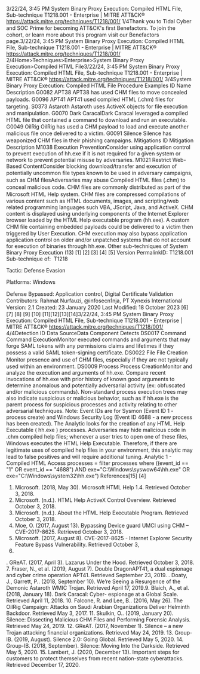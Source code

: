 3/22/24, 3:45 PM System Binary Proxy Execution: Compiled HTML File, Sub-technique T1218.001 - Enterprise | MITRE ATT&CK®
https://attack.mitre.org/techniques/T1218/001/ 1/4Thank you to Tidal Cyber and SOC Prime for becoming ATT&CK's ﬁrst Benefactors. To join the cohort, or learn more about this program visit our
Benefactors page.3/22/24, 3:45 PM System Binary Proxy Execution: Compiled HTML File, Sub-technique T1218.001 - Enterprise | MITRE ATT&CK®
https://attack.mitre.org/techniques/T1218/001/ 2/4Home>Techniques>Enterprise>System Binary Proxy Execution>Compiled HTML File3/22/24, 3:45 PM System Binary Proxy Execution: Compiled HTML File, Sub-technique T1218.001 - Enterprise | MITRE ATT&CK®
https://attack.mitre.org/techniques/T1218/001/ 3/4System Binary Proxy Execution: Compiled HTML File
Procedure Examples
ID Name Description
G0082 APT38 APT38 has used CHM ﬁles to move concealed payloads.
G0096 APT41 APT41 used compiled HTML (.chm) ﬁles for targeting.
S0373 Astaroth Astaroth uses ActiveX objects for ﬁle execution and manipulation. 
G0070 Dark
CaracalDark Caracal leveraged a compiled HTML ﬁle that contained a command to download and run an executable.
G0049 OilRig OilRig has used a CHM payload to load and execute another malicious ﬁle once delivered to a victim.
G0091 Silence Silence has weaponized CHM ﬁles in their phishing campaigns.
Mitigations
ID Mitigation Description
M1038 Execution
PreventionConsider using application control to prevent execution of hh.exe if it is not required for a given
system or network to prevent potential misuse by adversaries.
M1021 Restrict Web-Based
ContentConsider blocking download/transfer and execution of potentially uncommon ﬁle types known to be
used in adversary campaigns, such as CHM ﬁlesAdversaries may abuse Compiled HTML ﬁles (.chm) to conceal malicious code. CHM ﬁles are commonly distributed as part of the Microsoft
HTML Help system. CHM ﬁles are compressed compilations of various content such as HTML documents, images, and scripting/web
related programming languages such VBA, JScript, Java, and ActiveX. CHM content is displayed using underlying components of the
Internet Explorer browser loaded by the HTML Help executable program (hh.exe). 
A custom CHM ﬁle containing embedded payloads could be delivered to a victim then triggered by User Execution. CHM execution may also
bypass application application control on older and/or unpatched systems that do not account for execution of binaries through hh.exe. Other sub-techniques of System Binary Proxy Execution (13)
[1]
[2] [3]
[4]
[5]
Version PermalinkID: T1218.001
Sub-technique of:  T1218

Tactic: Defense Evasion

Platforms: Windows

Defense Bypassed: Application control, Digital Certiﬁcate Validation
Contributors: Rahmat Nurfauzi, @infosecn1nja, PT Xynexis International
Version: 2.1
Created: 23 January 2020
Last Modiﬁed: 18 October 2023
[6]
[7]
[8]
[9]
[10]
[11][12][13][14]3/22/24, 3:45 PM System Binary Proxy Execution: Compiled HTML File, Sub-technique T1218.001 - Enterprise | MITRE ATT&CK®
https://attack.mitre.org/techniques/T1218/001/ 4/4Detection
ID Data SourceData Component Detects
DS0017 Command Command
ExecutionMonitor executed commands and arguments that may forge SAML tokens with any
permissions claims and lifetimes if they possess a valid SAML token-signing certiﬁcate.
DS0022 File File Creation Monitor presence and use of CHM ﬁles, especially if they are not typically used within an
environment.
DS0009 Process Process
CreationMonitor and analyze the execution and arguments of hh.exe. Compare recent invocations
of hh.exe with prior history of known good arguments to determine anomalous and potentially
adversarial activity (ex: obfuscated and/or malicious commands). Non-standard process
execution trees may also indicate suspicious or malicious behavior, such as if hh.exe is the
parent process for suspicious processes and activity relating to other adversarial techniques.
Note: Event IDs are for Sysmon (Event ID 1 - process create) and Windows Security Log (Event
ID 4688 - a new process has been created). The Analytic looks for the creation of any HTML
Help Executable ( hh.exe ) processes. Adversaries may hide malicious code in .chm
compiled help ﬁles; whenever a user tries to open one of these ﬁles, Windows executes the
HTML Help Executable. Therefore, if there are legitimate uses of compiled help ﬁles in your
environment, this analytic may lead to false positives and will require additional tuning.
Analytic 1 - Compiled HTML Access
processes = filter processes where ((event\_id == "1" OR event\_id == "4688")
AND exe="C:\Windows\syswow64\hh.exe" OR exe="C:\Windows\system32\hh.exe")
References[15]
[4]
1. Microsoft. (2018, May 30). Microsoft HTML Help 1.4.
Retrieved October 3, 2018.
2. Microsoft. (n.d.). HTML Help ActiveX Control Overview.
Retrieved October 3, 2018.
3. Microsoft. (n.d.). About the HTML Help Executable Program.
Retrieved October 3, 2018.
4. Moe, O. (2017, August 13). Bypassing Device guard UMCI
using CHM – CVE-2017-8625. Retrieved October 3, 2018.
5. Microsoft. (2017, August 8). CVE-2017-8625 - Internet Explorer
Security Feature Bypass Vulnerability. Retrieved October 3,
2018.
. GReAT. (2017, April 3). Lazarus Under the Hood. Retrieved
October 3, 2018.
7. Fraser, N., et al. (2019, August 7). Double DragonAPT41, a
dual espionage and cyber crime operation APT41. Retrieved
September 23, 2019.
. Doaty, J., Garrett, P.. (2018, September 10). We’re Seeing a
Resurgence of the Demonic Astaroth WMIC Trojan. Retrieved
April 17, 2019.9. Blaich, A., et al. (2018, January 18). Dark Caracal: Cyber-
espionage at a Global Scale. Retrieved April 11, 2018.
10. Falcone, R. and Lee, B.. (2016, May 26). The OilRig Campaign:
Attacks on Saudi Arabian Organizations Deliver Helminth
Backdoor. Retrieved May 3, 2017.
11. Skulkin, O.. (2019, January 20). Silence: Dissecting Malicious
CHM Files and Performing Forensic Analysis. Retrieved May
24, 2019.
12. GReAT. (2017, November 1). Silence – a new Trojan attacking
ﬁnancial organizations. Retrieved May 24, 2019.
13. Group-IB. (2019, August). Silence 2.0: Going Global. Retrieved
May 5, 2020.
14. Group-IB. (2018, September). Silence: Moving Into the
Darkside. Retrieved May 5, 2020.
15. Lambert, J. (2020, December 13). Important steps for
customers to protect themselves from recent nation-state
cyberattacks. Retrieved December 17, 2020.